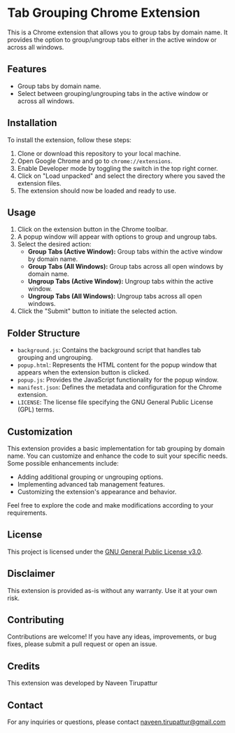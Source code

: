 # Tab Grouping Chrome Extension

This is a Chrome extension that allows you to group tabs by domain name. 
It provides the option to group/ungroup tabs either in the active window or across all windows.

## Features

- Group tabs by domain name.
- Select between grouping/ungrouping tabs in the active window or across all windows.

## Installation

To install the extension, follow these steps:

1. Clone or download this repository to your local machine.
2. Open Google Chrome and go to `chrome://extensions`.
3. Enable Developer mode by toggling the switch in the top right corner.
4. Click on "Load unpacked" and select the directory where you saved the extension files.
5. The extension should now be loaded and ready to use.

## Usage

1. Click on the extension button in the Chrome toolbar.
2. A popup window will appear with options to group and ungroup tabs.
3. Select the desired action:
   - **Group Tabs (Active Window):** Group tabs within the active window by domain name.
   - **Group Tabs (All Windows):** Group tabs across all open windows by domain name.
   - **Ungroup Tabs (Active Window):** Ungroup tabs within the active window.
   - **Ungroup Tabs (All Windows):** Ungroup tabs across all open windows.
4. Click the "Submit" button to initiate the selected action.

## Folder Structure

- `background.js`: Contains the background script that handles tab grouping and ungrouping.
- `popup.html`: Represents the HTML content for the popup window that appears when the extension button is clicked.
- `popup.js`: Provides the JavaScript functionality for the popup window.
- `manifest.json`: Defines the metadata and configuration for the Chrome extension.
- `LICENSE`: The license file specifying the GNU General Public License (GPL) terms.

## Customization

This extension provides a basic implementation for tab grouping by domain name. You can customize and enhance the code to suit your specific needs. Some possible enhancements include:

- Adding additional grouping or ungrouping options.
- Implementing advanced tab management features.
- Customizing the extension's appearance and behavior.

Feel free to explore the code and make modifications according to your requirements.

## License

This project is licensed under the [GNU General Public License v3.0](LICENSE).

## Disclaimer

This extension is provided as-is without any warranty. Use it at your own risk.

## Contributing

Contributions are welcome! If you have any ideas, improvements, or bug fixes, please submit a pull request or open an issue.

## Credits

This extension was developed by Naveen Tirupattur

## Contact

For any inquiries or questions, please contact naveen.tirupattur@gmail.com
